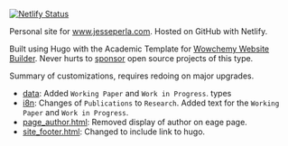[![Netlify Status](https://api.netlify.com/api/v1/badges/03d49699-20e9-404f-9c36-be5f863d15e8/deploy-status)](https://app.netlify.com/sites/jesseperla/deploys)

Personal site for www.jesseperla.com.  Hosted on GitHub with Netlify.

Built using Hugo with the Academic Template for [Wowchemy Website Builder](https://wowchemy.com).  Never hurts to [sponsor](https://wowchemy.com/plans/) open source projects of this type.

Summary of customizations, requires redoing on major upgrades.
- [data](data/publication_types.toml): Added `Working Paper` and `Work in Progress`. types
- [i8n](i8n/en.yaml): Changes of `Publications` to `Research`.  Added text for the `Working Paper` and `Work in Progress`.
- [page_author.html](layouts/partials/page_author.html): Removed display of author on eage page.
- [site_footer.html](layouts/partials/site_footer.html): Changed to include link to hugo.